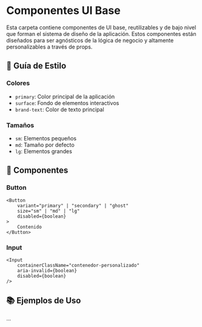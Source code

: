 # Componentes UI Base

Esta carpeta contiene componentes de UI base, reutilizables y de bajo nivel que forman el sistema de diseño de la aplicación. Estos componentes están diseñados para ser agnósticos de la lógica de negocio y altamente personalizables a través de props.

## 🎨 Guía de Estilo

### Colores
- `primary`: Color principal de la aplicación
- `surface`: Fondo de elementos interactivos
- `brand-text`: Color de texto principal

### Tamaños
- `sm`: Elementos pequeños
- `md`: Tamaño por defecto
- `lg`: Elementos grandes

## 🧩 Componentes

### Button
```tsx
<Button 
    variant="primary" | "secondary" | "ghost"
    size="sm" | "md" | "lg"
    disabled={boolean}
>
    Contenido
</Button>
```

### Input
```tsx
<Input 
    containerClassName="contenedor-personalizado"
    aria-invalid={boolean}
    disabled={boolean}
/>
```

## 📚 Ejemplos de Uso
...